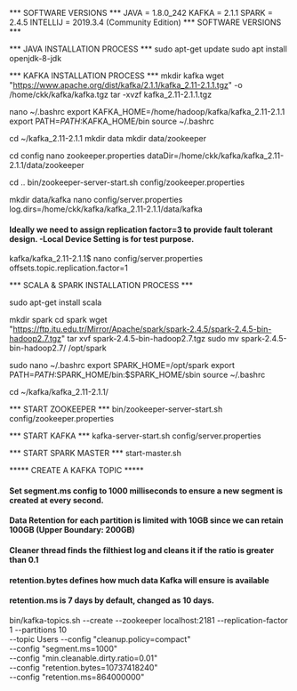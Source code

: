 *** SOFTWARE VERSIONS ***
JAVA      = 1.8.0_242
KAFKA     = 2.1.1
SPARK     = 2.4.5
INTELLIJ  = 2019.3.4 (Community Edition)
*** SOFTWARE VERSIONS ***


*** JAVA INSTALLATION PROCESS ***
sudo apt-get update
sudo apt install openjdk-8-jdk

*** KAFKA INSTALLATION PROCESS ***
mkdir kafka
wget "https://www.apache.org/dist/kafka/2.1.1/kafka_2.11-2.1.1.tgz" -o /home/ckk/kafka/kafka.tgz
tar -xvzf kafka_2.11-2.1.1.tgz

nano ~/.bashrc
export KAFKA_HOME=/home/hadoop/kafka/kafka_2.11-2.1.1
export PATH=$PATH:$KAFKA_HOME/bin
source ~/.bashrc

cd ~/kafka_2.11-2.1.1
mkdir data
mkdir data/zookeeper

cd config
nano zookeeper.properties
dataDir=/home/ckk/kafka/kafka_2.11-2.1.1/data/zookeeper

cd ..
bin/zookeeper-server-start.sh config/zookeeper.properties

mkdir data/kafka
nano config/server.properties 
log.dirs=/home/ckk/kafka/kafka_2.11-2.1.1/data/kafka

#### Ideally we need to assign replication factor=3 to provide fault tolerant design. -Local Device Setting is for test purpose.
kafka/kafka_2.11-2.1.1$ nano config/server.properties 
offsets.topic.replication.factor=1

*** SCALA & SPARK INSTALLATION PROCESS ***

sudo apt-get install scala

mkdir spark
cd spark
wget "https://ftp.itu.edu.tr/Mirror/Apache/spark/spark-2.4.5/spark-2.4.5-bin-hadoop2.7.tgz"
tar xvf spark-2.4.5-bin-hadoop2.7.tgz 
sudo mv spark-2.4.5-bin-hadoop2.7/ /opt/spark

sudo nano ~/.bashrc
export SPARK_HOME=/opt/spark
export PATH=$PATH:$SPARK_HOME/bin:$SPARK_HOME/sbin
source ~/.bashrc

cd ~/kafka/kafka_2.11-2.1.1/

*** START ZOOKEEPER ***
bin/zookeeper-server-start.sh config/zookeeper.properties

*** START KAFKA ***
kafka-server-start.sh config/server.properties

*** START SPARK MASTER ***
start-master.sh

***** CREATE A KAFKA TOPIC *****
#### Set segment.ms config to 1000 milliseconds to ensure a new segment is created at every second.
#### Data Retention for each partition is limited with 10GB since we can retain 100GB (Upper Boundary: 200GB)
#### Cleaner thread finds the filthiest log and cleans it if the ratio is greater than 0.1
#### retention.bytes defines how much data Kafka will ensure is available
#### retention.ms is 7 days by default, changed as 10 days.


bin/kafka-topics.sh --create --zookeeper localhost:2181 --replication-factor 1 --partitions 10 \
--topic Users --config "cleanup.policy=compact" \
--config "segment.ms=1000" \
--config "min.cleanable.dirty.ratio=0.01" \
--config "retention.bytes=10737418240" \
--config "retention.ms=864000000"
